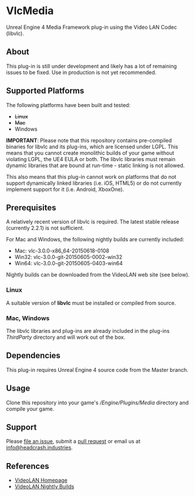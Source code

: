 # VlcMedia

Unreal Engine 4 Media Framework plug-in using the Video LAN Codec (libvlc).


## About

This plug-in is still under development and likely has a lot of remaining issues to be fixed. Use in production is not yet recommended.


## Supported Platforms

The following platforms have been built and tested:

- ~~Linux~~
- ~~Mac~~
- Windows

**IMPORTANT**: Please note that this repository contains pre-compiled binaries for libvlc and its plug-ins, which are licensed under LGPL. This means that you cannot create monolithic builds of your game without violating LGPL, the UE4 EULA or both. The libvlc libraries must remain dynamic libraries that are bound at run-time - static linking is not allowed.

This also means that this plug-in cannot work on platforms that do not support dynamically linked libraries (i.e. iOS, HTML5) or do not currently implement support for it (i.e. Android, XboxOne).


## Prerequisites

A relatively recent version of libvlc is required. The latest stable release (currently 2.2.1) is not sufficient.

For Mac and Windows, the following nightly builds are currently included:
* Mac: vlc-3.0.0-x86_64-20150618-0108
* Win32: vlc-3.0.0-git-20150605-0002-win32
* Win64: vlc-3.0.0-git-20150605-0403-win64

Nightly builds can be downloaded from the VideoLAN web site (see below).

### Linux

A suitable version of **libvlc** must be installed or compiled from source.

### Mac, Windows

The libvlc libraries and plug-ins are already included in the plug-ins *ThirdParty* directory and will work out of the box.


## Dependencies

This plug-in requires Unreal Engine 4 source code from the Master branch.


## Usage

Clone this repository into your game's */Engine/Plugins/Media* directory and compile your game.


## Support

Please [file an issue](https://github.com/ue4plugins/VlcMedia/issues), submit a
[pull request](https://github.com/ue4plugins/VlcMedia/pulls?q=is%3Aopen+is%3Apr)
or email us at info@headcrash.industries.


## References

* [VideoLAN Homepage](http://videolan.org)
* [VideoLAN Nightly Builds](http://nightlies.videolan.org/)
